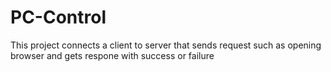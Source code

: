 # PC-Control
This project connects a client to server that sends request such as opening browser and gets respone with success or failure
